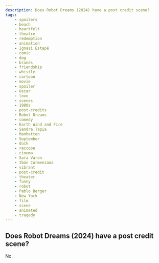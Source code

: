 ```yaml
---
description: Does Robot Dreams (2024) have a post credit scene?
tags: 
    - spoilers
    - beach
    - heartfelt
    - theatre
    - redemption
    - animation
    - Ignasi Estapé
    - comic
    - dog
    - brands
    - friendship
    - whistle
    - cartoon
    - movie
    - spoiler
    - Oscar
    - love
    - scenes
    - 1980s
    - post-credits
    - Robot Dreams
    - comedy
    - Earth Wind and Fire
    - Sandra Tapia
    - Manhatten
    - September
    - duck
    - raccoon
    - cinema
    - Sara Varon
    - Ibón Cormenzana
    - vibrant
    - post-credit
    - theater
    - funny
    - robot
    - Pablo Berger
    - New York
    - film
    - scene
    - animated
    - tragedy
---
```


## Does Robot Dreams (2024) have a post credit scene?

No.
